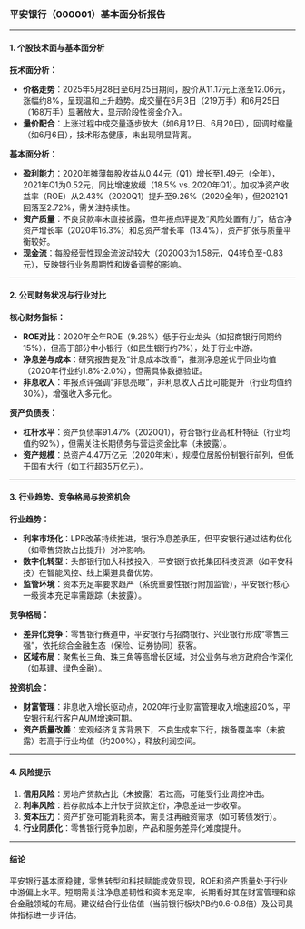 ### 平安银行（000001）基本面分析报告

---

#### **1. 个股技术面与基本面分析**
**技术面分析：**
- **价格走势**：2025年5月28日至6月25日期间，股价从11.17元上涨至12.06元，涨幅约8%，呈现温和上升趋势。成交量在6月3日（219万手）和6月25日（168万手）显著放大，显示阶段性资金介入。
- **量价配合**：上涨过程中成交量逐步放大（如6月12日、6月20日），回调时缩量（如6月6日），技术形态健康，未出现明显背离。

**基本面分析：**
- **盈利能力**：2020年摊薄每股收益从0.44元（Q1）增长至1.49元（全年），2021年Q1为0.52元，同比增速放缓（18.5% vs. 2020年Q1）。加权净资产收益率（ROE）从2.43%（2020Q1）提升至9.26%（2020全年），但2021Q1回落至2.72%，需关注持续性。
- **资产质量**：不良贷款率未直接披露，但年报点评提及“风险处置有力”，结合净资产增长率（2020年16.3%）和总资产增长率（13.4%），资产扩张与质量平衡较好。
- **现金流**：每股经营性现金流波动较大（2020Q3为1.58元，Q4转负至-0.83元），反映银行业务周期性和拨备调整的影响。

---

#### **2. 公司财务状况与行业对比**
**核心财务指标：**
- **ROE对比**：2020年全年ROE（9.26%）低于行业龙头（如招商银行同期约15%），但高于部分中小银行（如民生银行约7%），处于行业中游。
- **净息差与成本**：研究报告提及“计息成本改善”，推测净息差优于同业均值（2020年行业约1.8%-2.0%），但需具体数据验证。
- **非息收入**：年报点评强调“非息亮眼”，非利息收入占比可能提升（行业均值约30%），增强收入多元化。

**资产负债表：**
- **杠杆水平**：资产负债率91.47%（2020Q1），符合银行业高杠杆特征（行业均值约92%），但需关注长期债务与营运资金比率（未披露）。
- **资产规模**：总资产4.47万亿元（2020年末），规模位居股份制银行前列，但低于国有大行（如工行超35万亿元）。

---

#### **3. 行业趋势、竞争格局与投资机会**
**行业趋势：**
- **利率市场化**：LPR改革持续推进，银行净息差承压，但平安银行通过结构优化（如零售贷款占比提升）对冲影响。
- **数字化转型**：头部银行加大科技投入，平安银行依托集团科技资源（如平安科技）在智能风控、线上渠道具备优势。
- **监管环境**：资本充足率要求趋严（系统重要性银行附加监管），平安银行核心一级资本充足率需跟踪（未披露）。

**竞争格局：**
- **差异化竞争**：零售银行赛道中，平安银行与招商银行、兴业银行形成“零售三强”，依托综合金融生态（保险、证券协同）获客。
- **区域布局**：聚焦长三角、珠三角等高增长区域，对公业务与地方政府合作深化（如基建、绿色金融）。

**投资机会：**
- **财富管理**：非息收入增长驱动点，2020年行业财富管理收入增速超20%，平安银行私行客户AUM增速可期。
- **资产质量改善**：宏观经济复苏背景下，不良生成率下行，拨备覆盖率（未披露）若高于行业均值（约200%），释放利润空间。

---

#### **4. 风险提示**
1. **信用风险**：房地产贷款占比（未披露）若过高，可能受行业调控冲击。
2. **利率风险**：若存款成本上升快于贷款定价，净息差进一步收窄。
3. **资本压力**：资产扩张可能消耗资本，需关注再融资需求（如可转债发行）。
4. **行业同质化**：零售银行竞争加剧，产品和服务差异化难度提升。

---

#### **结论**
平安银行基本面稳健，零售转型和科技赋能成效显现，ROE和资产质量处于行业中游偏上水平。短期需关注净息差韧性和资本充足率，长期看好其在财富管理和综合金融领域的布局。建议结合行业估值（当前银行板块PB约0.6-0.8倍）及公司具体指标进一步评估。